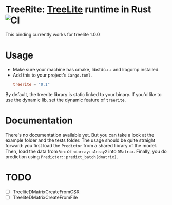 # TreeRite: [TreeLite](https://github.com/dmlc/treelite) runtime in Rust ![CI](https://github.com/dovahcrow/treerite/workflows/treerite%20CI/badge.svg)

This binding currently works for treelite 1.0.0

# Usage

* Make sure your machine has cmake, libstdc++ and libgomp installed.
* Add this to your project's `Cargo.toml`.
  ```toml
  treerite = "0.1"
  ```

By default, the treerite library is static linked to your binary. If you'd like to use the dynamic lib,
set the dynamic feature of `treerite`.

# Documentation

There's no documentation available yet. But you can take a look at the example folder and the tests folder. 
The usage should be quite straight forward: you first load the `Predictor` from a shared library of the model.
Then, load the data from `Vec` or `ndarray::Array2` into `DMatrix`. Finally, you do prediction using
`Predictor::predict_batch(dmatrix)`.

# TODO

- [ ] TreeliteDMatrixCreateFromCSR
- [ ] TreeliteDMatrixCreateFromFile
